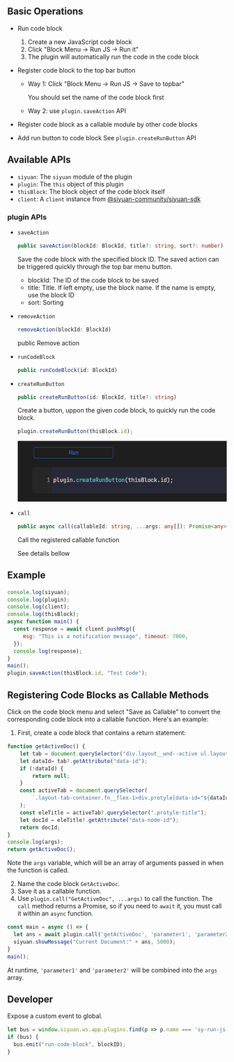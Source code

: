 
## Basic Operations

- Run code block
  1. Create a new JavaScript code block
  2. Click "Block Menu -> Run JS -> Run it"
  3. The plugin will automatically run the code in the code block
- Register code block to the top bar button

  - Way 1: Click "Block Menu -> Run JS -> Save to topbar"

    You should set the name of the code block first

  - Way 2: use `plugin.saveAction` API

- Register code block as a callable module by other code blocks

- Add run button to code block
  See `plugin.createRunButton` API

## Available APIs

- `siyuan`: The `siyuan` module of the plugin
- `plugin`: The `this` object of this plugin
- `thisBlock`: The block object of the code block itself
- `client`: A `client` instance from [@siyuan-community/siyuan-sdk](https://github.com/siyuan-community/siyuan-sdk/tree/main/node)

### plugin APIs

- `saveAction`

  ```ts
  public saveAction(blockId: BlockId, title?: string, sort?: number)
  ```

  Save the code block with the specified block ID. The saved action can be triggered quickly through the top bar menu button.

    - blockId: The ID of the code block to be saved
    - title: Title. If left empty, use the block name. If the name is empty, use the block ID
    - sort: Sorting

- `removeAction`

  ```ts
  removeAction(blockId: BlockId)
  ```

  public Remove action

- `runCodeBlock`

  ```ts
  public runCodeBlock(id: BlockId)
  ```

- `createRunButton`

  ```ts
  public createRunButton(id: BlockId, title?: string)
  ```

  Create a button, uppon the given code block, to quickly run the code block.

  ```js
  plugin.createRunButton(thisBlock.id);
  ```

  ![CreateRunButton](asset/createRunButton.png)

- `call`

  ```ts
  public async call(callableId: string, ...args: any[]): Promise<any>
  ```

  Call the registered callable function

  See details bellow

## Example

```js
console.log(siyuan);
console.log(plugin);
console.log(client);
console.log(thisBlock);
async function main() {
  const response = await client.pushMsg({
     msg: "This is a notification message", timeout: 7000,
  });
  console.log(response);
}
main();
plugin.saveAction(thisBlock.id, "Test Code");
```

## Registering Code Blocks as Callable Methods

Click on the code block menu and select "Save as Callable" to convert the corresponding code block into a callable function. Here's an example:

1. First, create a code block that contains a return statement:

```js
function getActiveDoc() {
    let tab = document.querySelector("div.layout__wnd--active ul.layout-tab-bar>li.item--focus");
    let dataId= tab?.getAttribute("data-id");
    if (!dataId) {
        return null;
    }
    const activeTab = document.querySelector(
        `.layout-tab-container.fn__flex-1>div.protyle[data-id="${dataId}"]`
    );
    const eleTitle = activeTab?.querySelector(".protyle-title");
    let docId = eleTitle?.getAttribute("data-node-id");
    return docId;
}
console.log(args);
return getActiveDoc();
```

Note the `args` variable, which will be an array of arguments passed in when the function is called.

2. Name the code block `GetActiveDoc`.
3. Save it as a callable function.
4. Use `plugin.call("GetActiveDoc", ...args)` to call the function. The `call` method returns a Promise, so if you need to `await` it, you must call it within an `async` function.

```js
const main = async () => {
  let ans = await plugin.call('getActiveDoc', 'parameter1', 'parameter2');
  siyuan.showMessage("Current Document:" + ans, 5000);
}
main();
```

At runtime, `'parameter1'` and `'parameter2'` will be combined into the `args` array.

## Developer

Expose a custom event to global.

```ts
let bus = window.siyuan.ws.app.plugins.find(p => p.name === 'sy-run-js')?.eventBus;
if (bus) {
  bus.emit("run-code-block", blockID);
}
```
